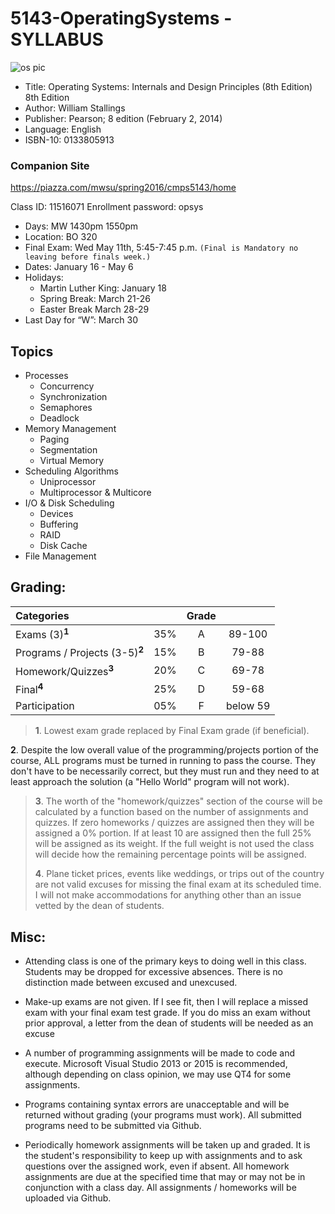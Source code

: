 # 5143-OperatingSystems - SYLLABUS
![os pic](http://ecx.images-amazon.com/images/I/51xilf5QJqL._AC_UL160_SR117,160_.jpg)
- Title: Operating Systems: Internals and Design Principles (8th Edition) 8th Edition
- Author: William Stallings 
- Publisher: Pearson; 8 edition (February 2, 2014)
- Language: English
- ISBN-10: 0133805913

### Companion Site
https://piazza.com/mwsu/spring2016/cmps5143/home

Class ID: 11516071
Enrollment password: opsys

- Days: MW 1430pm 1550pm 
- Location: BO 320
- Final Exam: Wed May 11th, 5:45-7:45 p.m. `(Final is Mandatory no leaving before finals week.)`
- Dates: January 16 - May 6
- Holidays: 
    - Martin Luther King: January 18 
    - Spring Break: March 21-26
    - Easter Break March 28-29
- Last Day for “W”: March 30

## Topics

- Processes
    - Concurrency
    - Synchronization
    - Semaphores
    - Deadlock
- Memory Management
    - Paging
    - Segmentation
    - Virtual Memory
- Scheduling Algorithms
    - Uniprocessor
    - Multiprocessor & Multicore
- I/O & Disk Scheduling
    - Devices
    - Buffering
    - RAID
    - Disk Cache
- File Management
   


## Grading:	

| Categories                     |     |  Grade   |          | 
|:------------------------------ |:---:|:--------:|:--------:|
| Exams (3)<sup>**1**</sup>	     | 35% |  A       | 89-100   |
| Programs / Projects (3-5)<sup>**2**</sup> | 15% |  B       |  79-88   |
| Homework/Quizzes<sup>**3**</sup>|	20%|  C       | 69-78    |
| Final<sup>**4**</sup>	         | 25% |  D       | 59-68    |
| Participation	                 | 05% |  F       | below 59 |


>**1**. Lowest exam grade replaced by Final Exam grade (if beneficial).
>
**2**. Despite the low overall value of the programming/projects portion of the course, ALL programs must be turned in running to pass the course.  They don't have to be necessarily correct, but they must run and they need to at least approach the solution (a "Hello World" program will not work). 
>
>**3**. The worth of the "homework/quizzes" section of the course will be calculated by a function based on the number of assignments and quizzes. If zero homeworks / quizzes are assigned then they will be assigned a 0% portion. If at least 10 are assigned then the full 25% will be assigned as its weight. If the full weight is not used the class will decide how the remaining percentage points will be assigned. 
>
>**4**. Plane ticket prices, events like weddings, or trips out of the country are not valid excuses for missing the final exam at its scheduled time. I will not make accommodations for anything other than an issue vetted by the dean of students. 

## Misc:

- Attending class is one of the primary keys to doing well in this class. Students may be dropped for excessive absences. There is no distinction made between excused and unexcused. 

- Make-up exams are not given. If I see fit, then I will replace a missed exam with your final exam test grade.  If you do miss an exam without prior approval, a letter from the dean of students will be needed as an excuse

- A number of programming assignments will be made to code and execute. Microsoft Visual Studio 2013 or 2015 is recommended, although depending on class opinion, we may use QT4 for some assignments. 

- Programs containing syntax errors are unacceptable and will be returned without grading (your programs must work). All submitted programs need to be submitted via Github. 


- Periodically homework assignments will be taken up and graded. It is the student's responsibility to keep up with assignments and to ask questions over the assigned work, even if absent. All homework assignments are due at the specified time that may or may not be in conjunction with a class day. All assignments / homeworks will be uploaded via Github.
